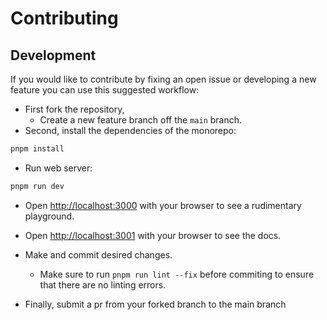 # Contributing

## Development

If you would like to contribute by fixing an open issue or developing a new feature you can use this suggested workflow:

- First fork the repository,
  - Create a new feature branch off the `main` branch.
- Second, install the dependencies of the monorepo:

```bash
pnpm install
```

- Run web server:

```bash
pnpm run dev
```

- Open [http://localhost:3000](http://localhost:3000) with your browser to see a rudimentary playground.
- Open [http://localhost:3001](http://localhost:3001) with your browser to see the docs.

- Make and commit desired changes.

  - Make sure to run `pnpm run lint --fix` before commiting to ensure that there are no linting errors.

- Finally, submit a pr from your forked branch to the main branch
